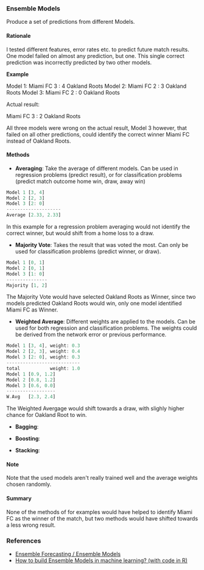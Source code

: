 ### Ensemble Models

Produce a set of predictions from different Models.

#### Rationale

I tested different features, error rates etc. to predict future match results.
One model failed on almost any prediction, but one. This single correct prediction
was incorrectly predicted by two other models.

**Example**

Model 1: Miami FC 3 : 4 Oakland Roots
Model 2: Miami FC 2 : 3 Oakland Roots
Model 3: Miami FC 2 : 0 Oakland Roots

Actual result:

Miami FC 3 : 2 Oakland Roots

All three models were wrong on the actual result, Model 3 however, that failed on all other
predictions, could identify the correct winner Miami FC instead of Oakland Roots.

#### Methods

* **Averaging**: Take the average of different models. Can be used in regression problems (predict result), 
or for classification problems (predict match outcome home win, draw, away win)

```rust
Model 1 [3, 4]
Model 2 [2, 3]
Model 3 [2: 0]
--------------------
Average [2.33, 2.33]
```

In this example for a regression problem averaging would not identify the correct winner,
but would shift from a home loss to a draw.

* **Majority Vote**: Takes the result that was voted the most. Can only be used for classification problems
(predict winner, or draw).

```rust
Model 1 [0, 1]
Model 2 [0, 1]
Model 3 [1: 0]
---------------
Majority [1, 2]
```

The Majority Vote would have selected Oakland Roots as Winner, since two models predicted Oakland Roots would win,
only one model identified Miami FC as Winner.

* **Weighted Average**: Different weights are applied to the models. Can be used for both regression and
classification problems. The weights could be derived from the network error or previous performance.

```rust
Model 1 [3, 4], weight: 0.3
Model 2 [2, 3], weight: 0.4
Model 3 [2: 0], weight: 0.3
---------------------------
total           weight: 1.0
Model 1 [0.9, 1.2]
Model 2 [0.8, 1.2]
Model 3 [0.6, 0.0]
------------------
W.Avg   [2.3, 2.4]
```

The Weighted Avergage would shift towards a draw, with slighly higher chance for Oakland Root to win.

* **Bagging**:

* **Boosting**:

* **Stacking**:


#### Note

Note that the used models aren't really trained well and the average weights chosen randomly.

#### Summary

None of the methods of for examples would have helped to identify Miami FC as the winner of the match, 
but two methods would have shifted towards a less wrong result. 

### References

* [Ensemble Forecasting / Ensemble Models](https://en.wikipedia.org/wiki/Ensemble_forecasting)
* [How to build Ensemble Models in machine learning? (with code in R)](https://www.analyticsvidhya.com/blog/2017/02/introduction-to-ensembling-along-with-implementation-in-r/)